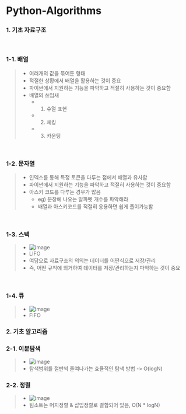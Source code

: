 # Python-Algorithms

### 1. 기초 자료구조

<br>

### 1-1. 배열
> - 여러개의 값을 묶어둔 형태
> - 적절한 상황에서 배열을 활용하는 것이 중요
> - 파이썬에서 지원하는 기능을 파악하고 적절히 사용하는 것이 중요함 
> - 배열의 쓰임새
>   - 1. 수열 표현
>   - 2. 체킹
>   - 3. 카운팅

<br>

### 1-2. 문자열 
> - 인덱스를 통해 특정 토큰을 다루는 점에서 배열과 유사함
> - 파이썬에서 지원하는 기능을 파악하고 적절히 사용하는 것이 중요함
> - 아스키 코드를 다루는 경우가 많음
>   - eg) 문장에 나오는 알파벳 개수를 파악해라
>   - 배열과 아스키코드를 적절히 응용하면 쉽게 풀이가능함

<br>

### 1-3. 스택 
> - ![image](https://github.com/user-attachments/assets/0916969f-3e87-4987-b868-734ecf5652a3)
> - LIFO
> - 여담으로 자료구조의 의의는 데이터를 어떤식으로 저장/관리
> - 즉, 어떤 규칙에 의거하여 데이터를 저장/관리하는지 파악하는 것이 중요 

<br>

### 1-4. 큐
> - ![image](https://github.com/user-attachments/assets/fe3a102e-88a9-4be3-bc33-5ce5a5f606b2)
> - FIFO


### 2. 기초 알고리즘 

### 2-1. 이분탐색 
> - ![image](https://github.com/user-attachments/assets/1b19f940-6fe5-4c05-a15d-2d5d47f97111)
> - 탐색범위를 절반씩 줄여나가는 효율적인 탐색 방법 -> O(logN)

### 2-2. 정렬
> - ![image](https://github.com/user-attachments/assets/518f16ab-2b10-4c82-8660-e2a7045c2de6)
> - 팀소트는 머지정렬 & 삽입정렬로 결합되어 있음, O(N * logN)

